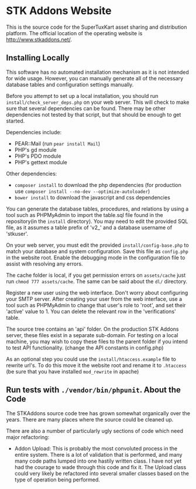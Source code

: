 STK Addons Website
==================

This is the source code for the SuperTuxKart asset sharing and distribution
platform. The official location of the operating website is http://www.stkaddons.net/.

Installing Locally
------------------

This software has no automated installation mechanism as it is not intended for wide
usage. However, you can manually generate all of the necessary database tables and
configuration settings manually.

Before you attempt to set up a local installation, you should run `install/check_server_deps.php`
on your web server. This will check to make sure that several dependencies can be found.
There may be other dependencies not tested by that script, but that should be enough to
get started.

Dependencies include:
* PEAR::Mail (run `pear install Mail`)
* PHP's gd module
* PHP's PDO module
* PHP's gettext module

Other dependencies:
* `composer install` to download the php dependencies (for production use `composer install --no-dev --optimize-autoloader`)
* `bower install` to download the javascript and css dependencies

You can generate the database tables, procedures, and relations by using a tool such as
PHPMyAdmin to import the table.sql file found in the repository(in the `install` directory).
You may need to edit the provided SQL file, as it assumes a table prefix of 'v2_' and a
database username of 'stkuser'.

On your web server, you must edit the provided `install/config-base.php` to match your database
and system configuration. Save this file as `config.php` in the website root. Enable the debugging mode in
the configuration file to assist with resolving any errors.

The cache folder is local, if you get permission errors on `assets/cache` just run `chmod 777 assets/cache`.
The same can be said about the `dl/` directory.

Register a new user using the web interface. Don't worry about configuring your SMTP
server. After creating your user from the web interface, use a tool such as PHPMyAdmin
to change that user's role to 'root', and set their 'active' value to 1. You can delete
the relevant row in the 'verifications' table.

The source tree contains an 'api' folder. On the production STK Addons server,
these files exist in a separate sub-domain. For testing on a local machine, you
may wish to copy these files to the parent folder if you intend to test API
functionality. (change the API constants in config.php)

As an optional step you could use the `install/htaccess.example` file to rewrite url's. To do this
move it the website root and rename it to `.htaccess` (be sure that you have installed `mod_rewrite` in apache)

Run tests with `./vendor/bin/phpunit`.
About the Code
--------------

The STKAddons source code tree has grown somewhat organically over the years. There
are many places where the source could be cleaned up.

There are also a number of particularly ugly sections of code which need major
refactoring:
* Addon Upload: This is probably the most convoluted process in the entire system.
  There is a lot of validation that is performed, and many many code paths lumped
  into one hastily written class. I have not yet had the courage to wade through
  this code and fix it. The Upload class could very likely be refactored into several
  smaller classes based on the type of operation being performed.
